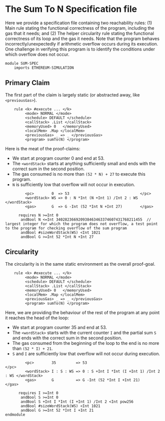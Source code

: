 The Sum To N Specification file
===============================

Here we provide a specification file containing two reachability rules:
(1) Main rule stating the functional correctness of the program, including the gas that it needs; and
(2) The helper circularity rule stating the functional correctness of its loop and the gas it needs.
Note that the program behaves incorrectly/unexpectedly if arithmetic overflow occurs during its execution.
One challenge in verifying this program is to identify the conditions under which overflow does not occur.

```{.k .sum-to-n}
module SUM-SPEC
    imports ETHEREUM-SIMULATION
```

Primary Claim
-------------

The first part of the claim is largely static (or abstracted away, like `<previousGas>`).

```{.k .sum-to-n}
    rule <k> #execute ... </k>
         <mode> NORMAL </mode>
         <schedule> DEFAULT </schedule>
         <callStack> .List </callStack>
         <memoryUsed> 0   </memoryUsed>
         <localMem> .Map </localMem>
         <previousGas> _ => _ </previousGas>
         <program> sumTo(N) </program>
```

Here is the meat of the proof-claims:

-   We start at program counter 0 and end at 53.
-   The `<wordStack>` starts at anything sufficiently small and ends with the correct sum in the second position.
-   The gas consumed is no more than `(52 * N) + 27` to execute this program.
-   `N` is sufficiently low that overflow will not occur in execution.

```{.k .sum-to-n}
         <pc>        0  => 53                                </pc>
         <wordStack> WS => 0 : N *Int (N +Int 1) /Int 2 : WS </wordStack>
         <gas>       G  => G -Int (52 *Int N +Int 27)        </gas>

      requires N >=Int 0
       andBool N <=Int 340282366920938463463374607431768211455  // largest integer for which the program does not overflow, a test point to the program for checking overflow of the sum program
       andBool #sizeWordStack(WS) <Int 1021
       andBool G >=Int 52 *Int N +Int 27
```

Circularity
-----------

The circularity is in the same static environment as the overall proof-goal.

```{.k .sum-to-n}
    rule <k> #execute ... </k>
         <mode> NORMAL </mode>
         <schedule> DEFAULT </schedule>
         <callStack> .List </callStack>
         <memoryUsed> 0   </memoryUsed>
         <localMem> .Map </localMem>
         <previousGas> _ => _ </previousGas>
         <program> sumTo(N) </program>
```

Here, we are providing the behaviour of the rest of the program at any point it reaches the head of the loop:

-   We start at program counter 35 and end at 53.
-   The `<wordStack>` starts with the current counter `I` and the partial sum `S` and ends with the correct sum in the second position.
-   The gas consumed from the beginning of the loop to the end is no more than `(52 * I) + 21`.
-   `S` and `I` are sufficiently low that overflow will not occur during execution.

```{.k .sum-to-n}
         <pc>        35         => 53                                       </pc>
         <wordStack> I : S : WS => 0 : S +Int I *Int (I +Int 1) /Int 2 : WS </wordStack>
         <gas>       G          => G -Int (52 *Int I +Int 21)               </gas>

      requires I >=Int 0
       andBool S >=Int 0
       andBool S +Int I *Int (I +Int 1) /Int 2 <Int pow256
       andBool #sizeWordStack(WS) <Int 1021
       andBool G >=Int 52 *Int I +Int 21
endmodule
```
